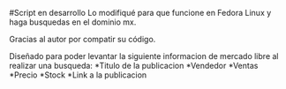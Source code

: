 #Script en desarrollo
Lo modifiqué para que funcione en Fedora Linux y haga busquedas en el dominio mx.

Gracias al autor por compatir su código.

Diseñado para poder levantar la siguiente informacion de mercado libre al realizar una busqueda:
*Titulo de la publicacion
*Vendedor
*Ventas
*Precio
*Stock
*Link a la publicacion
